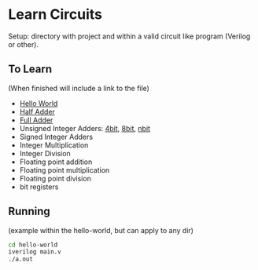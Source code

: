 # Learn Circuits

Setup: directory with project and within a valid circuit like program (Verilog or other).

## To Learn

(When finished will include a link to the file)

- [Hello World](./hello-world/main.v)
- [Half Adder](./half-adder/main.v)
- [Full Adder](./full-adder/main.v)
- Unsigned Integer Adders: [4bit](./4bit-adder/main.v), [8bit](./8bit-adder/main.v), [nbit](./nbit-adder/main.v)
- Signed Integer Adders 
- Integer Multiplication
- Integer Division
- Floating point addition
- Floating point multiplication
- Floating point division
- bit registers

## Running

(example within the hello-world, but can apply to any dir)

```bash
cd hello-world
iverilog main.v
./a.out
```
